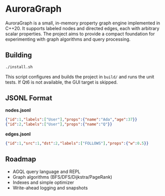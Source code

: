 # AuroraGraph

AuroraGraph is a small, in-memory property graph engine implemented in C++20. It
supports labeled nodes and directed edges, each with arbitrary scalar properties.
The project aims to provide a compact foundation for experimenting with graph
algorithms and query processing.

## Building

```bash
./install.sh
```

This script configures and builds the project in `build/` and runs the unit tests.
If Qt6 is not available, the GUI target is skipped.

## JSONL Format

**nodes.jsonl**
```json
{"id":1,"labels":["User"],"props":{"name":"Ada","age":37}}
{"id":2,"labels":["User"],"props":{"name":"Q"}}
```

**edges.jsonl**
```json
{"id":1,"src":1,"dst":2,"labels":["FOLLOWS"],"props":{"w":0.5}}
```

## Roadmap

- AGQL query language and REPL
- Graph algorithms (BFS/DFS/Dijkstra/PageRank)
- Indexes and simple optimizer
- Write-ahead logging and snapshots
